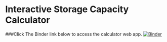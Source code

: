# Interactive Storage Capacity Calculator
###Click The Binder link below to access the calculator web app. 
[![Binder](https://mybinder.org/badge_logo.svg)](https://mybinder.org/v2/gh/caf3676/SURI.github.io/HEAD?labpath=Interactive%20Storage%20Capacity%20Binder.ipynb)
